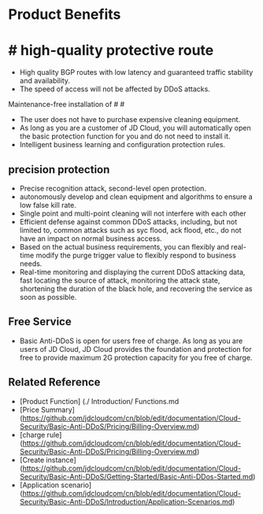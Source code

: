 # Product Benefits

# # high-quality protective route

- High quality BGP routes with low latency and guaranteed traffic stability and availability.
- The speed of access will not be affected by DDoS attacks.

Maintenance-free installation of # #
- The user does not have to purchase expensive cleaning equipment.
- As long as you are a customer of JD Cloud, you will automatically open the basic protection function for you and do not need to install it.
- Intelligent business learning and configuration protection rules.

## precision protection

- Precise recognition attack, second-level open protection.
- autonomously develop and clean equipment and algorithms to ensure a low false kill rate.
- Single point and multi-point cleaning will not interfere with each other
- Efficient defense against common DDoS attacks, including, but not limited to, common attacks such as syc flood, ack flood, etc., do not have an impact on normal business access.
- Based on the actual business requirements, you can flexibly and real-time modify the purge trigger value to flexibly respond to business needs.
- Real-time monitoring and displaying the current DDoS attacking data, fast locating the source of attack, monitoring the attack state, shortening the duration of the black hole, and recovering the service as soon as possible.

## Free Service

- Basic Anti-DDoS is open for users free of charge. As long as you are users of JD Cloud, JD Cloud provides the foundation and protection for free to provide maximum 2G protection capacity for you free of charge.

## Related Reference

- [Product Function] (./ Introduction/ Functions.md
- [Price Summary] (https://github.com/jdcloudcom/cn/blob/edit/documentation/Cloud-Security/Basic-Anti-DDoS/Pricing/Billing-Overview.md)
- [charge rule] (https://github.com/jdcloudcom/cn/blob/edit/documentation/Cloud-Security/Basic-Anti-DDoS/Pricing/Billing-Overview.md)
- [Create instance] (https://github.com/jdcloudcom/cn/blob/edit/documentation/Cloud-Security/Basic-Anti-DDoS/Getting-Started/Basic-Anti-DDos-Started.md)
- [Application scenario] (https://github.com/jdcloudcom/cn/blob/edit/documentation/Cloud-Security/Basic-Anti-DDoS/Introduction/Application-Scenarios.md)
